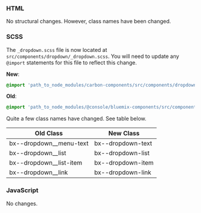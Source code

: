### HTML

No structural changes. However, class names have been changed.

### SCSS

The `_dropdown.scss` file is now located at `src/components/dropdown/_dropdown.scss`. You will need to update any `@import` statements for this file to reflect this change.

**New**: 
```scss
@import 'path_to_node_modules/carbon-components/src/components/dropdown/dropdown';
```

**Old**: 
```scss
@import 'path_to_node_modules/@console/bluemix-components/src/components/dropdown/dropdown';
```

Quite a few class names have changed. See table below.

| Old Class               | New Class         |
|-------------------------|-------------------|
| bx--dropdown__menu-text | bx--dropdown-text |
| bx--dropdown__list      | bx--dropdown-list |
| bx--dropdown__list-item | bx--dropdown-item |
| bx--dropdown__link      | bx--dropdown-link |

### JavaScript

No changes.
